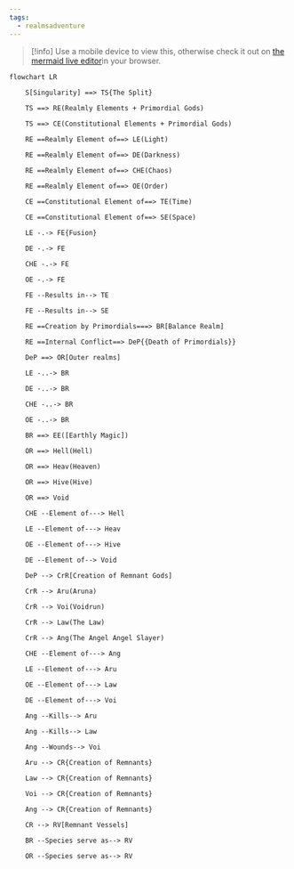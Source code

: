 ```yaml
---
tags:
  - realmsadventure
---
```

> [!info]
>Use a mobile device to view this, otherwise check it out on [the mermaid live editor](https://mermaid.live/edit#pako:eNqNVW1v2jAQ_iuWP6UaQQQx3qRWKpCu06ioEtRJAz54iSHWHBs5TjsW8d93TgKEtKggYcd3zz2-ey6OMxzIkOIhXnP5FkREaTT1lgLBz1_4TGxSThTTuxW6vb1Dcz-bRxT5W870vkDN_dzjuZZHCY_5DrmcxlToBH1Bz4rFUoWMcPRNhsnNWcjYtcZSJJrpVDMpAPNppOdCZG0fJNeGbepaU7aJ9OfIiWtNiPojaHIF7fgRsoyIvAI6c62ZCqkqkWOD_LjAMmDuWnMW06vxvmv5WxIcAqYuspv2HXpws4c0gYCyI5OjvSR-rBlmtfUDrG2PJikH6ZmwbZPaRZfvVpQYK0pMruj3rtKy5NakO_IWI8KJCCjKBVtV4r4LTZWpEApecxbovDH0OcsmQBhBwVW6_aEy-py_OTNvMUuBACnDm6wqepi6Rl5FiKqhUKJqmZ0MZlkY4dns4rrWwoUDEUGnn8iGBatS-Fnhf6ScW2aom8mrZQYqag72Si0znJtfJAsr6dmnnttGbrPBqb73XvJ6quSdFzY7SXHmre5rZDWWsfIWx4ZCBzwaCwJ4cwBLjQGSQ-9VasFfkJtzO5BahhhcNc-UvFnm2wFzzXMvNrkHZsrL0edkByfp2JIPpQHoZWUgu8vCQBIXdClqKJzAD94fjPPkjLFmP5IV9p8yFWFyTqTSQmAv-0DfpHy7gecKFJBegSpS-Qw1LhrgvSwOrX6BjyLlh26PjN_f0oDRBCVUvVJEkiLi-ApfAuAGjqmKCQvhcskMfIl1BEIv8RAeQ_gCL_FS7AFHUi39nQjwUKuUNrCS6SbCwzWcfFil25BoOmFko0h8tNKQaameirsrv8IaeEvELynjAw0s8TDDf_HQ7nWbg-7XbtsZdPrtDkwNvAOz02_2nG6nP-gNnH6v5Ti9fQP_yymcZrvf-tpvtVsdpzvod3v7_yOSIOY)in your browser.

```mermaid
flowchart LR

    S[Singularity] ==> TS{The Split}

    TS ==> RE(Realmly Elements + Primordial Gods)

    TS ==> CE(Constitutional Elements + Primordial Gods)

    RE ==Realmly Element of==> LE(Light)

    RE ==Realmly Element of==> DE(Darkness)

    RE ==Realmly Element of==> CHE(Chaos)

    RE ==Realmly Element of==> OE(Order)

    CE ==Constitutional Element of==> TE(Time)

    CE ==Constitutional Element of==> SE(Space)

    LE -.-> FE{Fusion}

    DE -.-> FE

    CHE -.-> FE

    OE -.-> FE

    FE --Results in--> TE

    FE --Results in--> SE

    RE ==Creation by Primordials===> BR[Balance Realm]

    RE ==Internal Conflict==> DeP{{Death of Primordials}}

    DeP ==> OR[Outer realms]

    LE -..-> BR

    DE -..-> BR

    CHE -..-> BR

    OE -..-> BR    

    BR ==> EE([Earthly Magic])

    OR ==> Hell(Hell)

    OR ==> Heav(Heaven)

    OR ==> Hive(Hive)

    OR ==> Void

    CHE --Element of---> Hell

    LE --Element of---> Heav

    OE --Element of---> Hive

    DE --Element of--> Void

    DeP --> CrR[Creation of Remnant Gods]

    CrR --> Aru(Aruna)

    CrR --> Voi(Voidrun)

    CrR --> Law(The Law)

    CrR --> Ang(The Angel Angel Slayer)  

    CHE --Element of---> Ang

    LE --Element of---> Aru

    OE --Element of---> Law

    DE --Element of---> Voi

    Ang --Kills--> Aru

    Ang --Kills--> Law

    Ang --Wounds--> Voi

    Aru --> CR{Creation of Remnants}

    Law --> CR{Creation of Remnants}

    Voi --> CR{Creation of Remnants}

    Ang --> CR{Creation of Remnants}

    CR --> RV[Remnant Vessels]

    BR --Species serve as--> RV

    OR --Species serve as--> RV
```